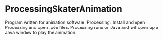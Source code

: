 # ProcessingSkaterAnimation
Program written for animation software 'Processing'. Install and open Processing and open .pde files. Processing runs on Java and will open up a Java window to play the animation.
